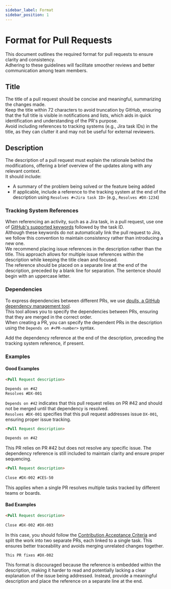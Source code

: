 ```yaml
---
sidebar_label: Format
sidebar_position: 1
---
```


# Format for Pull Requests

This document outlines the required format for pull requests to ensure clarity and consistency.  
Adhering to these guidelines will facilitate smoother reviews and better communication among team members.

## Title

The title of a pull request should be concise and meaningful, summarizing the changes made.  
Keep the title within 72 characters to avoid truncation by GitHub, ensuring that the full title is visible in notifications and lists, which aids in quick identification and understanding of the PR's purpose.  
Avoid including references to tracking systems (e.g., Jira task IDs) in the title, as they can clutter it and may not be useful for external reviewers.

## Description

The description of a pull request must explain the rationale behind the modifications, offering a brief overview of the updates along with any relevant context.  
It should include:

- A summary of the problem being solved or the feature being added
- If applicable, include a reference to the tracking system at the end of the description using `Resolves #<Jira task ID>` (e.g., `Resolves #DX-1234`)

### Tracking System References

When referencing an activity, such as a Jira task, in a pull request, use one of [GitHub's supported keywords](https://docs.github.com/en/issues/tracking-your-work-with-issues/using-issues/linking-a-pull-request-to-an-issue#linking-a-pull-request-to-an-issue-using-a-keyword) followed by the task ID.  
Although these keywords do not automatically link the pull request to Jira, we follow this convention to maintain consistency rather than introducing a new one.  
We recommend placing issue references in the description rather than the title. This approach allows for multiple issue references within the description while keeping the title clean and focused.  
The reference should be placed on a separate line at the end of the description, preceded by a blank line for separation. The sentence should begin with an uppercase letter.

### Dependencies

To express dependencies between different PRs, we use [dpulls, a GitHub dependency management tool](https://www.dpulls.com/).  
This tool allows you to specify the dependencies between PRs, ensuring that they are merged in the correct order.  
When creating a PR, you can specify the dependent PRs in the description using the `Depends on #<PR-number>` syntax.

Add the dependency reference at the end of the description, preceding the tracking system reference, if present.

### Examples

#### Good Examples

```markdown
<Pull Request description>

Depends on #42
Resolves #DX-001
```
`Depends on #42` indicates that this pull request relies on PR #42 and should not be merged until that dependency is resolved.  
`Resolves #DX-001` specifies that this pull request addresses issue `DX-001`, ensuring proper issue tracking.

```markdown
<Pull Request description>

Depends on #42
```
This PR relies on PR #42 but does not resolve any specific issue. The dependency reference is still included to maintain clarity and ensure proper sequencing.

```markdown
<Pull Request description>
  
Close #DX-002 #CES-50
```
This applies when a single PR resolves multiple tasks tracked by different teams or boards.
  
#### Bad Examples

```markdown
<Pull Request description>
  
Close #DX-002 #DX-003
```
In this case, you should follow the [Contribution Acceptance Criteria](acceptance-criteria.md) and split the work into two separate PRs, each linked to a single task. This ensures better traceability and avoids merging unrelated changes together.

```markdown
This PR fixes #DX-002
```
This format is discouraged because the reference is embedded within the description, making it harder to read and potentially lacking a clear explanation of the issue being addressed. Instead, provide a meaningful description and place the reference on a separate line at the end.
